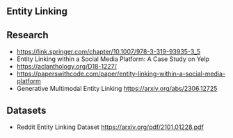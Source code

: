 ## Entity Linking


## Research
- https://link.springer.com/chapter/10.1007/978-3-319-93935-3_5
- Entity Linking within a Social Media Platform: A Case Study on Yelp
- https://aclanthology.org/D18-1227/
- https://paperswithcode.com/paper/entity-linking-within-a-social-media-platform
- Generative Multimodal Entity Linking https://arxiv.org/abs/2306.12725

## Datasets
- Reddit Entity Linking Dataset https://arxiv.org/pdf/2101.01228.pdf
